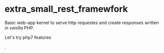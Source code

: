 extra_small_rest_framewfork
==========================
Basic web-app kernel to serve http requestes and create responses written in <i>vanilla</i> PHP.

<p>Let's try php7 features</p>


.

